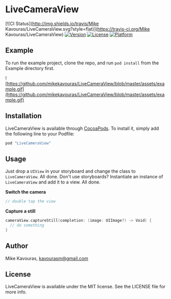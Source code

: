 # LiveCameraView

[![CI Status](http://img.shields.io/travis/Mike Kavouras/LiveCameraView.svg?style=flat)](https://travis-ci.org/Mike Kavouras/LiveCameraView)
[![Version](https://img.shields.io/cocoapods/v/LiveCameraView.svg?style=flat)](http://cocoapods.org/pods/LiveCameraView)
[![License](https://img.shields.io/cocoapods/l/LiveCameraView.svg?style=flat)](http://cocoapods.org/pods/LiveCameraView)
[![Platform](https://img.shields.io/cocoapods/p/LiveCameraView.svg?style=flat)](http://cocoapods.org/pods/LiveCameraView)


## Example

To run the example project, clone the repo, and run `pod install` from the Example directory first.

![https://github.com/mikekavouras/LiveCameraView/blob/master/assets/example.gif](https://github.com/mikekavouras/LiveCameraView/blob/master/assets/example.gif)

## Installation

LiveCameraView is available through [CocoaPods](http://cocoapods.org). To install
it, simply add the following line to your Podfile:

```ruby
pod "LiveCameraView"
```

## Usage

Just drop a `UIView` in your storyboard and change the class to `LiveCameraView`. All done. 
Don't use storyboards? Instantiate an instance of `LiveCameraView` and add it to a view. All done.

**Switch the camera**
```swift
// double tap the view
```

**Capture a still**
```swift
cameraView.captureStill(completion: (image: UIImage?) -> Void) {
  // do something
}
```

## Author

Mike Kavouras, kavourasm@gmail.com

## License

LiveCameraView is available under the MIT license. See the LICENSE file for more info.
